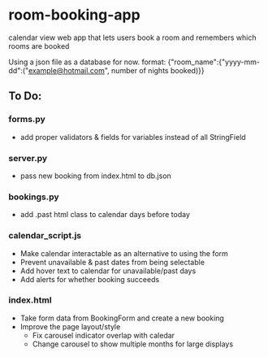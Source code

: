 # room-booking-app
calendar view web app that lets users book a room and remembers which rooms are booked

Using a json file as a database for now. format: {"room_name":{"yyyy-mm-dd":("example@hotmail.com", number of nights booked)}}

## To Do:

### forms.py
* add proper validators & fields for variables instead of all StringField

### server.py
* pass new booking from index.html to db.json

### bookings.py
* add .past html class to calendar days before today

### calendar_script.js
* Make calendar interactable as an alternative to using the form
* Prevent unavailable & past dates from being selectable
* Add hover text to calendar for unavailable/past days
* Add alerts for whether booking succeeds

### index.html
* Take form data from BookingForm and create a new booking
* Improve the page layout/style
    * Fix carousel indicator overlap with caledar
    * Change carousel to show multiple months for large displays